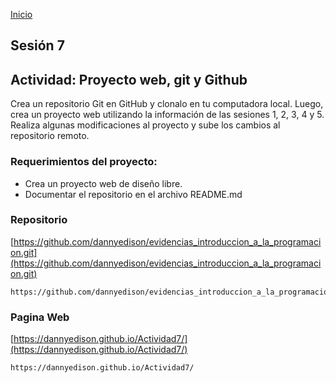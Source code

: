 <!-- No borrar o modificar -->
[Inicio](./index.md)

## Sesión 7 


<!-- Su documentación aquí -->

## Actividad: Proyecto web, git y Github

Crea un repositorio Git en GitHub y clonalo en tu computadora local. Luego, crea un proyecto web utilizando la información de las sesiones 1, 2, 3, 4 y 5. Realiza algunas modificaciones al proyecto y sube los cambios al repositorio remoto.

### Requerimientos del proyecto:

* Crea un proyecto web de diseño libre.
* Documentar el repositorio en el archivo README.md


### Repositorio
[https://github.com/dannyedison/evidencias_introduccion_a_la_programacion.git](https://github.com/dannyedison/evidencias_introduccion_a_la_programacion.git)

```
https://github.com/dannyedison/evidencias_introduccion_a_la_programacion.git
```

### Pagina Web
[https://dannyedison.github.io/Actividad7/](https://dannyedison.github.io/Actividad7/)

```
https://dannyedison.github.io/Actividad7/
```

